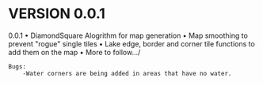
# VERSION 0.0.1

0.0.1 
    •	DiamondSquare Alogrithm for map generation
    •	Map smoothing to prevent "rogue" single tiles
    •	Lake edge, border and corner tile functions to
        add them on the map
    •	More to follow.../
    
    
    Bugs:
        -Water corners are being added in areas that have no water.

